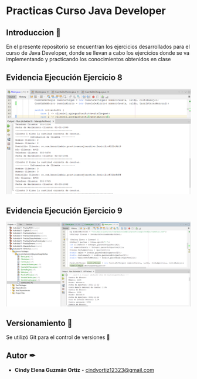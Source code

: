 # **Practicas Curso Java Developer**

## Introduccion 🚀

En el presente repositorio se encuentran los ejercicios desarrollados para el curso de Java Developer, donde se llevan a
cabo los ejercicios donde se va implementando y practicando los conocimientos obtenidos en clase

## Evidencia Ejecución Ejercicio 8

![Ejercicio 8](image.png)

## Evidencia Ejecución Ejercicio 9

![Ejercicio 9](image-1.png)

## Versionamiento 📌

Se utilizó Git para el control de versiones 🔀

## Autor ✒

- **Cindy Elena Guzmán Ortiz** - [cindyortiz12323@gmail.com](#CindyGuzman)
